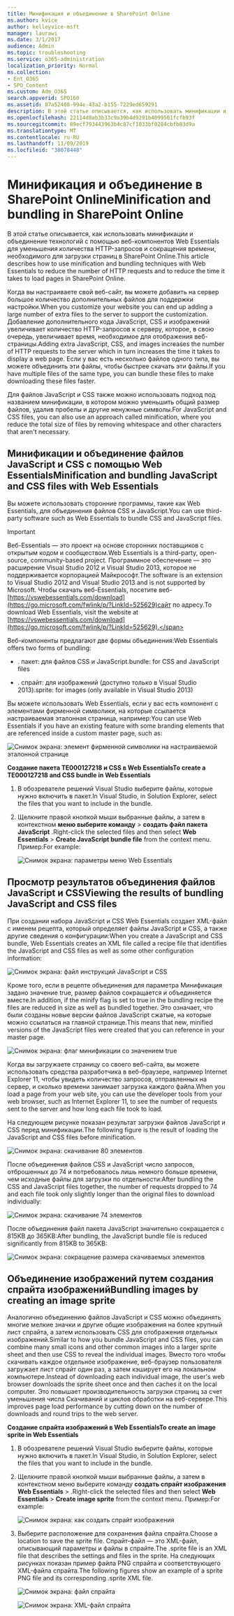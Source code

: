 ```yaml
---
title: Минификация и объединение в SharePoint Online
ms.author: kvice
author: kelleyvice-msft
manager: laurawi
ms.date: 3/1/2017
audience: Admin
ms.topic: troubleshooting
ms.service: o365-administration
localization_priority: Normal
ms.collection:
- Ent_O365
- SPO_Content
ms.custom: Adm_O365
search.appverid: SPO160
ms.assetid: 87a52468-994e-43a2-b155-7229ed659291
description: В этой статье описывается, как использовать минификации и объединение технологий с помощью веб-компонентов Web Essentials для уменьшения количества HTTP-запросов и сокращения времени, необходимого для загрузки страниц в SharePoint Online.
ms.openlocfilehash: 22114d8ab3b33c9a39b4d9291b4099501fcfb93f
ms.sourcegitcommit: 89ecf793443963b4c87cf1033bf0284cbfb83d9a
ms.translationtype: MT
ms.contentlocale: ru-RU
ms.lasthandoff: 11/09/2019
ms.locfileid: "38078448"
---
```

# <a name="minification-and-bundling-in-sharepoint-online"></a><span data-ttu-id="4b2c6-103">Минификация и объединение в SharePoint Online</span><span class="sxs-lookup"><span data-stu-id="4b2c6-103">Minification and bundling in SharePoint Online</span></span>

<span data-ttu-id="4b2c6-104">В этой статье описывается, как использовать минификации и объединение технологий с помощью веб-компонентов Web Essentials для уменьшения количества HTTP-запросов и сокращения времени, необходимого для загрузки страниц в SharePoint Online.</span><span class="sxs-lookup"><span data-stu-id="4b2c6-104">This article describes how to use minification and bundling techniques with Web Essentials to reduce the number of HTTP requests and to reduce the time it takes to load pages in SharePoint Online.</span></span>
  
<span data-ttu-id="4b2c6-105">Когда вы настраиваете свой веб-сайт, вы можете добавить на сервер большое количество дополнительных файлов для поддержки настройки.</span><span class="sxs-lookup"><span data-stu-id="4b2c6-105">When you customize your website you can end up adding a large number of extra files to the server to support the customization.</span></span> <span data-ttu-id="4b2c6-106">Добавление дополнительного кода JavaScript, CSS и изображений увеличивает количество HTTP-запросов к серверу, которое, в свою очередь, увеличивает время, необходимое для отображения веб-страницы.</span><span class="sxs-lookup"><span data-stu-id="4b2c6-106">Adding extra JavaScript, CSS, and images increases the number of HTTP requests to the server which in turn increases the time it takes to display a web page.</span></span> <span data-ttu-id="4b2c6-107">Если у вас есть несколько файлов одного типа, вы можете объединить эти файлы, чтобы быстрее скачать эти файлы.</span><span class="sxs-lookup"><span data-stu-id="4b2c6-107">If you have multiple files of the same type, you can bundle these files to make downloading these files faster.</span></span>
  
<span data-ttu-id="4b2c6-108">Для файлов JavaScript и CSS также можно использовать подход под названием минификации, в котором можно уменьшить общий размер файлов, удалив пробелы и другие ненужные символы.</span><span class="sxs-lookup"><span data-stu-id="4b2c6-108">For JavaScript and CSS files, you can also use an approach called minification, where you reduce the total size of files by removing whitespace and other characters that aren't necessary.</span></span>
  
## <a name="minification-and-bundling-javascript-and-css-files-with-web-essentials"></a><span data-ttu-id="4b2c6-109">Минификации и объединение файлов JavaScript и CSS с помощью Web Essentials</span><span class="sxs-lookup"><span data-stu-id="4b2c6-109">Minification and bundling JavaScript and CSS files with Web Essentials</span></span>

<span data-ttu-id="4b2c6-110">Вы можете использовать сторонние программы, такие как Web Essentials, для объединения файлов CSS и JavaScript.</span><span class="sxs-lookup"><span data-stu-id="4b2c6-110">You can use third-party software such as Web Essentials to bundle CSS and JavaScript files.</span></span>
  
> [!IMPORTANT]
> <span data-ttu-id="4b2c6-111">Веб-Essentials — это проект на основе сторонних поставщиков с открытым кодом и сообществом.</span><span class="sxs-lookup"><span data-stu-id="4b2c6-111">Web Essentials is a third-party, open-source, community-based project.</span></span> <span data-ttu-id="4b2c6-112">Программное обеспечение — это расширение Visual Studio 2012 и Visual Studio 2013, которое не поддерживается корпорацией Майкрософт.</span><span class="sxs-lookup"><span data-stu-id="4b2c6-112">The software is an extension to Visual Studio 2012 and Visual Studio 2013 and is not supported by Microsoft.</span></span> <span data-ttu-id="4b2c6-113">Чтобы скачать веб-Essentials, посетите веб- [https://vswebessentials.com/download](https://go.microsoft.com/fwlink/p/?LinkId=525629)сайт по адресу.</span><span class="sxs-lookup"><span data-stu-id="4b2c6-113">To download Web Essentials, visit the website at [https://vswebessentials.com/download](https://go.microsoft.com/fwlink/p/?LinkId=525629).</span></span> 
  
<span data-ttu-id="4b2c6-114">Веб-компоненты предлагают две формы объединения:</span><span class="sxs-lookup"><span data-stu-id="4b2c6-114">Web Essentials offers two forms of bundling:</span></span>
  
- <span data-ttu-id="4b2c6-115">. пакет: для файлов CSS и JavaScript</span><span class="sxs-lookup"><span data-stu-id="4b2c6-115">.bundle: for CSS and JavaScript files</span></span>
    
- <span data-ttu-id="4b2c6-116">. спрайт: для изображений (доступно только в Visual Studio 2013)</span><span class="sxs-lookup"><span data-stu-id="4b2c6-116">.sprite: for images (only available in Visual Studio 2013)</span></span>
    
<span data-ttu-id="4b2c6-117">Вы можете использовать Web Essentials, если у вас есть компонент с элементами фирменной символики, на которые ссылается настраиваемая эталонная страница, например:</span><span class="sxs-lookup"><span data-stu-id="4b2c6-117">You can use Web Essentials if you have an existing feature with some branding elements that are referenced inside a custom master page, such as:</span></span>
  
![Снимок экрана: элемент фирменной символики на настраиваемой эталонной странице](media/3a6eba36-973d-482b-8556-a9394b8ba19f.png)
  
 <span data-ttu-id="4b2c6-119">**Создание пакета TE000127218 и CSS в Web Essentials**</span><span class="sxs-lookup"><span data-stu-id="4b2c6-119">**To create a TE000127218 and CSS bundle in Web Essentials**</span></span>
  
1. <span data-ttu-id="4b2c6-120">В обозревателе решений Visual Studio выберите файлы, которые нужно включить в пакет.</span><span class="sxs-lookup"><span data-stu-id="4b2c6-120">In Visual Studio, in Solution Explorer, select the files that you want to include in the bundle.</span></span>
    
2. <span data-ttu-id="4b2c6-121">Щелкните правой кнопкой мыши выбранные файлы, а затем в контекстном **меню выберите команду** \> **создать файл пакета JavaScript** .</span><span class="sxs-lookup"><span data-stu-id="4b2c6-121">Right-click the selected files and then select **Web Essentials** \> **Create JavaScript bundle file** from the context menu.</span></span> <span data-ttu-id="4b2c6-122">Пример:</span><span class="sxs-lookup"><span data-stu-id="4b2c6-122">For example:</span></span> 
    
    ![Снимок экрана: параметры меню Web Essentials](media/41aac84c-4538-4f78-b454-46e651f868a3.png)
  
## <a name="viewing-the-results-of-bundling-javascript-and-css-files"></a><span data-ttu-id="4b2c6-124">Просмотр результатов объединения файлов JavaScript и CSS</span><span class="sxs-lookup"><span data-stu-id="4b2c6-124">Viewing the results of bundling JavaScript and CSS files</span></span>

<span data-ttu-id="4b2c6-125">При создании набора JavaScript и CSS Web Essentials создает XML-файл с именем рецепта, который определяет файлы JavaScript и CSS, а также другие сведения о конфигурации:</span><span class="sxs-lookup"><span data-stu-id="4b2c6-125">When you create a JavaScript and CSS bundle, Web Essentials creates an XML file called a recipe file that identifies the JavaScript and CSS files as well as some other configuration information:</span></span> 
  
![Снимок экрана: файл инструкций JavaScript и CSS](media/7ba891f8-52d8-467b-a0f6-b062dd1137a4.png)
  
<span data-ttu-id="4b2c6-127">Кроме того, если в рецепте объединения для параметра Минификация задано значение true, размер файлов сокращается и объединяется вместе.</span><span class="sxs-lookup"><span data-stu-id="4b2c6-127">In addition, if the minify flag is set to true in the bundling recipe the files are reduced in size as well as bundled together.</span></span> <span data-ttu-id="4b2c6-128">Это означает, что были созданы новые версии файлов JavaScript сжатые, на которые можно ссылаться на главной странице.</span><span class="sxs-lookup"><span data-stu-id="4b2c6-128">This means that new, minified versions of the JavaScript files were created that you can reference in your master page.</span></span>
  
![Снимок экрана: флаг минификации со значением true](media/50523af2-6412-4117-ac3d-5bd26f6d562e.png)
  
<span data-ttu-id="4b2c6-130">Когда вы загружаете страницу со своего веб-сайта, вы можете использовать средства разработчика в веб-браузере, например Internet Explorer 11, чтобы увидеть количество запросов, отправленных на сервер, и сколько времени занимает загрузка каждого файла.</span><span class="sxs-lookup"><span data-stu-id="4b2c6-130">When you load a page from your web site, you can use the developer tools from your web browser, such as Internet Explorer 11, to see the number of requests sent to the server and how long each file took to load.</span></span>
  
<span data-ttu-id="4b2c6-131">На следующем рисунке показан результат загрузки файлов JavaScript и CSS перед минификации.</span><span class="sxs-lookup"><span data-stu-id="4b2c6-131">The following figure is the result of loading the JavaScript and CSS files before minification.</span></span>
  
![Снимок экрана: скачивание 80 элементов](media/e2df3912-1923-46e6-8cf2-3015a31554e1.png)
  
<span data-ttu-id="4b2c6-133">После объединения файлов CSS и JavaScript число запросов, отброшенных до 74 и потребовалось лишь немного больше времени, чем исходные файлы для загрузки по отдельности:</span><span class="sxs-lookup"><span data-stu-id="4b2c6-133">After bundling the CSS and JavaScript files together, the number of requests dropped to 74 and each file took only slightly longer than the original files to download individually:</span></span>
  
![Снимок экрана: скачивание 74 элементов](media/686c4387-70e8-4a74-9d45-059f33a91184.png)
  
<span data-ttu-id="4b2c6-135">После объединения файл пакета JavaScript значительно сокращается с 815KB до 365KB:</span><span class="sxs-lookup"><span data-stu-id="4b2c6-135">After bundling, the JavaScript bundle file is reduced significantly from 815KB to 365KB:</span></span>
  
![Снимок экрана: сокращение размера скачиваемых элементов](media/5e7dbd98-faff-4f68-b320-108fb252e395.png)
  
## <a name="bundling-images-by-creating-an-image-sprite"></a><span data-ttu-id="4b2c6-137">Объединение изображений путем создания спрайта изображений</span><span class="sxs-lookup"><span data-stu-id="4b2c6-137">Bundling images by creating an image sprite</span></span>

<span data-ttu-id="4b2c6-138">Аналогично объединению файлов JavaScript и CSS можно объединять многие мелкие значки и другие общие изображения на более крупный лист спрайта, а затем использовать CSS для отображения отдельных изображений.</span><span class="sxs-lookup"><span data-stu-id="4b2c6-138">Similar to how you bundle JavaScript and CSS files, you can combine many small icons and other common images into a larger sprite sheet and then use CSS to reveal the individual images.</span></span> <span data-ttu-id="4b2c6-139">Вместо того чтобы скачивать каждое отдельное изображение, веб-браузер пользователя загружает лист спрайт один раз, а затем кэширует его на локальном компьютере.</span><span class="sxs-lookup"><span data-stu-id="4b2c6-139">Instead of downloading each individual image, the user's web browser downloads the sprite sheet once and then caches it on the local computer.</span></span> <span data-ttu-id="4b2c6-140">Это повышает производительность загрузки страниц за счет уменьшения числа Скачиваний и циклов обработки на веб-сервере.</span><span class="sxs-lookup"><span data-stu-id="4b2c6-140">This improves page load performance by cutting down on the number of downloads and round trips to the web server.</span></span>
  
 <span data-ttu-id="4b2c6-141">**Создание спрайта изображений в Web Essentials**</span><span class="sxs-lookup"><span data-stu-id="4b2c6-141">**To create an image sprite in Web Essentials**</span></span>
  
1. <span data-ttu-id="4b2c6-142">В обозревателе решений Visual Studio выберите файлы, которые нужно включить в пакет.</span><span class="sxs-lookup"><span data-stu-id="4b2c6-142">In Visual Studio, in Solution Explorer, select the files that you want to include in the bundle.</span></span>
    
2. <span data-ttu-id="4b2c6-143">Щелкните правой кнопкой мыши выбранные файлы, а затем в контекстном меню выберите команду **создать спрайт изображения** **Web Essentials** \> .</span><span class="sxs-lookup"><span data-stu-id="4b2c6-143">Right-click the selected files and then select **Web Essentials** \> **Create image sprite** from the context menu.</span></span> <span data-ttu-id="4b2c6-144">Пример:</span><span class="sxs-lookup"><span data-stu-id="4b2c6-144">For example:</span></span> 
    
    ![Снимок экрана: как создать спрайт изображения](media/de0fe741-4ef7-4e3b-bafa-ef9f4822dac6.png)
  
3. <span data-ttu-id="4b2c6-146">Выберите расположение для сохранения файла спрайта.</span><span class="sxs-lookup"><span data-stu-id="4b2c6-146">Choose a location to save the sprite file.</span></span> <span data-ttu-id="4b2c6-147">Спрайт-файл — это XML-файл, описывающий параметры и файлы в спрайте.</span><span class="sxs-lookup"><span data-stu-id="4b2c6-147">The .sprite file is an XML file that describes the settings and files in the sprite.</span></span> <span data-ttu-id="4b2c6-148">На следующих рисунках показан пример файла PNG спрайта и соответствующего XML-файла спрайта.</span><span class="sxs-lookup"><span data-stu-id="4b2c6-148">The following figures show an example of a sprite PNG file and its corresponding .sprite XML file.</span></span>
    
    ![Снимок экрана: файл спрайта](media/0876bb2a-d1b9-4169-8e95-9c290d628d90.png)
  
    ![Снимок экрана: XML-файл спрайта](media/d1f94776-280d-4d56-abb5-384f145d9989.png)
  

